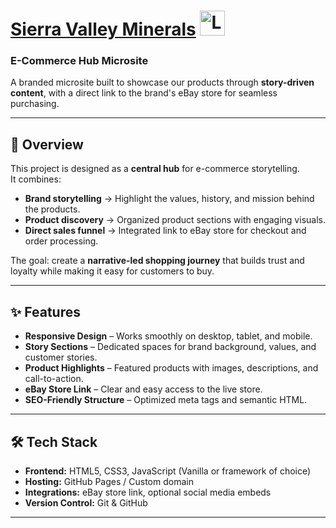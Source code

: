 

# [Sierra Valley Minerals](http://www.sierravalleyminerals.com/) <img src="images/gallery/crystal_blue.png" alt="Logo for Sierra Valley Minerals, which is a wee little jem" display="inline" width="40"/> 


### E-Commerce Hub Microsite

A branded microsite built to showcase our products through **story-driven content**, with a direct link to the brand's eBay store for seamless purchasing.

---

## 📖 Overview

This project is designed as a **central hub** for e-commerce storytelling.  
It combines:

- **Brand storytelling** → Highlight the values, history, and mission behind the products.
- **Product discovery** → Organized product sections with engaging visuals.
- **Direct sales funnel** → Integrated link to eBay store for checkout and order processing.

The goal: create a **narrative-led shopping journey** that builds trust and loyalty while making it easy for customers to buy.

---

## ✨ Features

- **Responsive Design** – Works smoothly on desktop, tablet, and mobile.
- **Story Sections** – Dedicated spaces for brand background, values, and customer stories.
- **Product Highlights** – Featured products with images, descriptions, and call-to-action.
- **eBay Store Link** – Clear and easy access to the live store.
- **SEO-Friendly Structure** – Optimized meta tags and semantic HTML.

---

## 🛠️ Tech Stack

- **Frontend:** HTML5, CSS3, JavaScript (Vanilla or framework of choice)
- **Hosting:** GitHub Pages / Custom domain
- **Integrations:** eBay store link, optional social media embeds
- **Version Control:** Git & GitHub

---
